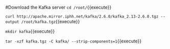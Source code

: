 #Download the Kafka server
`cd /root/`{{execute}}

`curl http://apache.mirror.iphh.net/kafka/2.6.0/kafka_2.13-2.6.0.tgz --output /root/kafka.tgz`{{execute}}

`mkdir kafka`{{execute}}

`tar -xzf kafka.tgz -C kafka/ --strip-components=1`{{execute}}